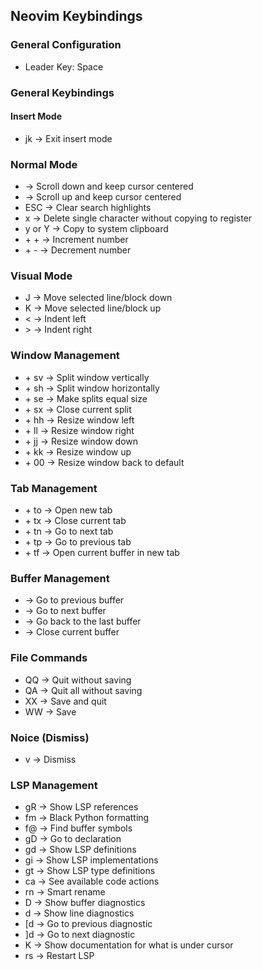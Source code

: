 ## Neovim Keybindings

### General Configuration

- Leader Key: Space

### General Keybindings

#### Insert Mode

- jk -> Exit insert mode

### Normal Mode

- <C-d> -> Scroll down and keep cursor centered
- <C-u> -> Scroll up and keep cursor centered
- ESC -> Clear search highlights
- x -> Delete single character without copying to register
- y or Y -> Copy to system clipboard
- <leader> + + -> Increment number
- <leader> + - -> Decrement number

### Visual Mode

- J -> Move selected line/block down
- K -> Move selected line/block up
- < -> Indent left
- \> -> Indent right

### Window Management

- <leader> + sv -> Split window vertically
- <leader> + sh -> Split window horizontally
- <leader> + se -> Make splits equal size
- <leader> + sx -> Close current split
- <leader> + hh -> Resize window left
- <leader> + ll -> Resize window right
- <leader> + jj -> Resize window down
- <leader> + kk -> Resize window up
- <leader> + 00 -> Resize window back to default

### Tab Management

- <leader> + to -> Open new tab
- <leader> + tx -> Close current tab
- <leader> + tn -> Go to next tab
- <leader> + tp -> Go to previous tab
- <leader> + tf -> Open current buffer in new tab

### Buffer Management

- <C-p> -> Go to previous buffer
- <C-n> -> Go to next buffer
- <C-b> -> Go back to the last buffer
- <C-x> -> Close current buffer

### File Commands

- QQ -> Quit without saving
- QA -> Quit all without saving
- XX -> Save and quit
- WW -> Save

### Noice (Dismiss)

- v -> Dismiss

### LSP Management

- gR -> Show LSP references
- <leader> fm -> Black Python formatting
- <leader> f@ -> Find buffer symbols
- gD -> Go to declaration
- gd -> Show LSP definitions
- gi -> Show LSP implementations
- gt -> Show LSP type definitions
- <leader> ca -> See available code actions
- <leader> rn -> Smart rename
- <leader> D -> Show buffer diagnostics
- <leader> d -> Show line diagnostics
- [d -> Go to previous diagnostic
- ]d -> Go to next diagnostic
- K -> Show documentation for what is under cursor
- <leader> rs -> Restart LSP
